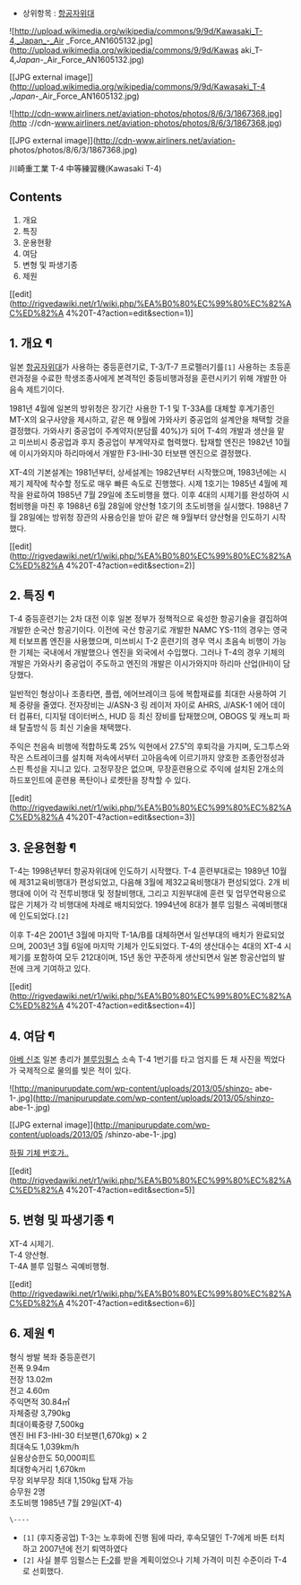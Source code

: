   * 상위항목 : [항공자위대](%ED%95%AD%EA%B3%B5%EC%9E%90%EC%9C%84%EB%8C%80.md)  

![http://upload.wikimedia.org/wikipedia/commons/9/9d/Kawasaki_T-4,_Japan_-_Air
_Force_AN1605132.jpg](http://upload.wikimedia.org/wikipedia/commons/9/9d/Kawas
aki_T-4,_Japan_-_Air_Force_AN1605132.jpg)

[[JPG external
image]](http://upload.wikimedia.org/wikipedia/commons/9/9d/Kawasaki_T-4
,_Japan_-_Air_Force_AN1605132.jpg)

  

![http://cdn-www.airliners.net/aviation-photos/photos/8/6/3/1867368.jpg](http
://cdn-www.airliners.net/aviation-photos/photos/8/6/3/1867368.jpg)

[[JPG external image]](http://cdn-www.airliners.net/aviation-
photos/photos/8/6/3/1867368.jpg)

  
川崎重工業 T-4 中等練習機(Kawasaki T-4)

## Contents

    

1. 개요 
2. 특징 
3. 운용현황 
4. 여담 
5. 변형 및 파생기종 
6. 제원 

[[edit](http://rigvedawiki.net/r1/wiki.php/%EA%B0%80%EC%99%80%EC%82%AC%ED%82%A
4%20T-4?action=edit&section=1)]

## 1. 개요 ¶

일본 [항공자위대](%ED%95%AD%EA%B3%B5%EC%9E%90%EC%9C%84%EB%8C%80.md)가 사용하는 중등훈련기로,
T-3/T-7 프로펠러기를`[1]` 사용하는 초등훈련과정을 수료한 학생조종사에게 본격적인 중등비행과정을 훈련시키기 위해 개발한 아음속
제트기이다.

  

1981년 4월에 일본의 방위청은 장기간 사용한 T-1 및 T-33A를 대체할 후계기종인 MT-X의 요구사양을 제시하고, 같은 해 9월에
가와사키 중공업의 설계안을 채택할 것을 결정했다. 가와사키 중공업이 주계약자(분담률 40%)가 되어 T-4의 개발과 생산을 맡고 미쓰비시
중공업과 후지 중공업이 부계약자로 협력했다. 탑재할 엔진은 1982년 10월에 이시가와지마 하리마에서 개발한 F3-IHI-30 터보팬
엔진으로 결정했다.

  

XT-4의 기본설계는 1981년부터, 상세설계는 1982년부터 시작했으며, 1983년에는 시제기 제작에 착수할 정도로 매우 빠른 속도로
진행했다. 시제 1호기는 1985년 4월에 제작을 완료하여 1985년 7월 29일에 초도비행을 했다. 이후 4대의 시제기를 완성하여
시험비행을 마친 후 1988년 6월 28일에 양산형 1호기의 초도비행을 실시했다. 1988년 7월 28일에는 방위청 장관의 사용승인을 받아
같은 해 9월부터 양산형을 인도하기 시작했다.

  

[[edit](http://rigvedawiki.net/r1/wiki.php/%EA%B0%80%EC%99%80%EC%82%AC%ED%82%A
4%20T-4?action=edit&section=2)]

## 2. 특징 ¶

T-4 중등훈련기는 2차 대전 이후 일본 정부가 정책적으로 육성한 항공기술을 결집하여 개발한 순국산 항공기이다. 이전에 국산 항공기로 개발한
NAMC YS-11의 경우는 영국제 터보프롭 엔진을 사용했으며, 미쓰비시 T-2 훈련기의 경우 역시 초음속 비행이 가능한 기체는 국내에서
개발했으나 엔진을 외국에서 수입했다. 그러나 T-4의 경우 기체의 개발은 가와사키 중공업이 주도하고 엔진의 개발은 이시가와지마 하리마
산업(IHI)이 담당했다.

  

일반적인 형상이나 조종타면, 플랩, 에어브레이크 등에 복합재료를 최대한 사용하여 기체 중량을 줄였다. 전자장비는 J/ASN-3 링 레이저
자이로 AHRS, J/ASK-1 에어 데이터 컴퓨터, 디지털 데이터버스, HUD 등 최신 장비를 탑재했으며, OBOGS 및 캐노피 파쇄
탈출방식 등 최신 기술을 채택했다.

  

주익은 천음속 비행에 적합하도록 25% 익현에서 27.5˚의 후퇴각을 가지며, 도그투스와 작은 스트레이크를 설치해 저속에서부터 고아음속에
이르기까지 양호한 조종안정성과 스핀 특성을 지니고 있다. 고정무장은 없으며, 무장훈련용으로 주익에 설치된 2개소의 하드포인트에 훈련용
폭탄이나 로켓탄을 장착할 수 있다.

  

[[edit](http://rigvedawiki.net/r1/wiki.php/%EA%B0%80%EC%99%80%EC%82%AC%ED%82%A
4%20T-4?action=edit&section=3)]

## 3. 운용현황 ¶

T-4는 1998년부터 항공자위대에 인도하기 시작했다. T-4 훈련부대로는 1989년 10월에 제31교육비행대가 편성되었고, 다음해 3월에
제32교육비행대가 편성되었다. 2개 비행대에 이어 각 전투비행대 및 정찰비행대, 그리고 지원부대에 훈련 및 업무연락용으로 많은 기체가 각
비행대에 차례로 배치되었다. 1994년에 8대가 블루 임펄스 곡예비행대에 인도되었다.`[2]`

  

이후 T-4은 2001년 3월에 마지막 T-1A/B를 대체하면서 일선부대의 배치가 완료되었으며, 2003년 3월 6일에 마지막 기체가
인도되었다. T-4의 생산대수는 4대의 XT-4 시제기를 포함하여 모두 212대이며, 15년 동안 꾸준하게 생산되면서 일본 항공산업의 발전에
크게 기여하고 있다.

  

[[edit](http://rigvedawiki.net/r1/wiki.php/%EA%B0%80%EC%99%80%EC%82%AC%ED%82%A
4%20T-4?action=edit&section=4)]

## 4. 여담 ¶

[아베 신조](%EC%95%84%EB%B2%A0%20%EC%8B%A0%EC%A1%B0.md) 일본 총리가
[블루임펄스](%EB%B8%94%EB%A3%A8%EC%9E%84%ED%8E%84%EC%8A%A4.md) 소속 T-4 1번기를 타고
엄지를 든 채 사진을 찍었다가 국제적으로 물의를 빚은 적이 있다.

  

![http://manipurupdate.com/wp-content/uploads/2013/05/shinzo-
abe-1-.jpg](http://manipurupdate.com/wp-content/uploads/2013/05/shinzo-
abe-1-.jpg)

[[JPG external image]](http://manipurupdate.com/wp-content/uploads/2013/05
/shinzo-abe-1-.jpg)

  

[하필 기체 번호가..](731%20%EB%B6%80%EB%8C%80.md)

  

[[edit](http://rigvedawiki.net/r1/wiki.php/%EA%B0%80%EC%99%80%EC%82%AC%ED%82%A
4%20T-4?action=edit&section=5)]

## 5. 변형 및 파생기종 ¶

XT-4 시제기.  
T-4 양산형.  
T-4A 블루 임펄스 곡예비행형.

  

[[edit](http://rigvedawiki.net/r1/wiki.php/%EA%B0%80%EC%99%80%EC%82%AC%ED%82%A
4%20T-4?action=edit&section=6)]

## 6. 제원 ¶

형식 쌍발 복좌 중등훈련기  
전폭 9.94m  
전장 13.02m  
전고 4.60m  
주익면적 30.84㎡  
자체중량 3,790kg  
최대이륙중량 7,500kg  
엔진 IHI F3-IHI-30 터보팬(1,670kg) × 2  
최대속도 1,039km/h  
실용상승한도 50,000피트  
최대항속거리 1,670km  
무장 외부무장 최대 1,150kg 탑재 가능  
승무원 2명  
초도비행 1985년 7월 29일(XT-4)

`\----`

  * `[1]` (후지중공업) T-3는 노후화에 진행 됨에 따라, 후속모델인 T-7에게 바톤 터치하고 2007년에 전기 퇴역하였다
  * `[2]` 사실 블루 임펄스는 [F-2](F-2.md)를 받을 계획이었으나 기체 가격이 미친 수준이라 T-4로 선회했다.

